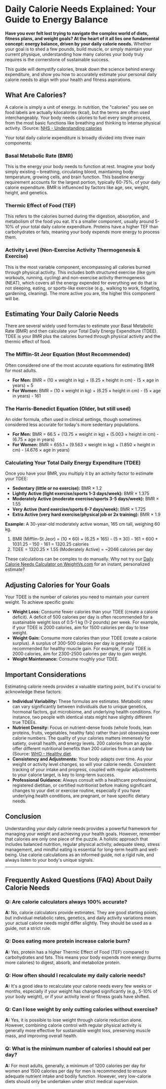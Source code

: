 # Daily Calorie Needs Explained: Your Guide to Energy Balance

**Have you ever felt lost trying to navigate the complex world of diets, fitness plans, and weight goals? At the heart of it all lies one fundamental concept: energy balance, driven by your daily calorie needs.** Whether your goal is to shed a few pounds, build muscle, or simply maintain your current physique, understanding how many calories your body truly requires is the cornerstone of sustainable success.

This guide will demystify calories, break down the science behind energy expenditure, and show you how to accurately estimate your personal daily calorie needs to align with your health and fitness aspirations.

## What Are Calories?

A calorie is simply a unit of energy. In nutrition, the "calories" you see on food labels are actually kilocalories (kcal), but the terms are often used interchangeably. Your body needs calories to fuel every single process, from the most basic functions like breathing and thinking to intense physical activity. (Source: [NHS - Understanding calories](https://www.nhs.uk/live-well/healthy-weight/managing-your-weight/understanding-calories/)

Your total daily calorie expenditure is broadly divided into three main components:

### Basal Metabolic Rate (BMR)

This is the energy your body needs to function at rest. Imagine your body simply existing – breathing, circulating blood, maintaining body temperature, growing cells, and brain function. This baseline energy requirement accounts for the largest portion, typically 60-75%, of your daily calorie expenditure. BMR is influenced by factors like age, sex, weight, height, and genetics.

### Thermic Effect of Food (TEF)

This refers to the calories burned during the digestion, absorption, and metabolism of the food you eat. It's a smaller component, usually around 5-10% of your total daily calorie expenditure. Proteins have a higher TEF than carbohydrates or fats, meaning your body expends more energy to process them.

### Activity Level (Non-Exercise Activity Thermogenesis & Exercise)

This is the most variable component, encompassing all calories burned through physical activity. This includes both structured exercise (like gym workouts, running, cycling) and non-exercise activity thermogenesis (NEAT), which covers all the energy expended for everything we do that is not sleeping, eating, or sports-like exercise (e.g., walking to work, fidgeting, gardening, cleaning). The more active you are, the higher this component will be.

## Estimating Your Daily Calorie Needs

There are several widely used formulas to estimate your Basal Metabolic Rate (BMR) and then calculate your Total Daily Energy Expenditure (TDEE). TDEE is your BMR plus the calories burned through physical activity and the thermic effect of food.

### The Mifflin-St Jeor Equation (Most Recommended)

Often considered one of the most accurate equations for estimating BMR for most adults.

* **For Men:** BMR = (10 × weight in kg) + (6.25 × height in cm) - (5 × age in years) + 5
* **For Women:** BMR = (10 × weight in kg) + (6.25 × height in cm) - (5 × age in years) - 161

### The Harris-Benedict Equation (Older, but still used)

An older formula, often used in clinical settings, though sometimes considered less accurate for today's more sedentary populations.

* **For Men:** BMR = 66.5 + (13.75 × weight in kg) + (5.003 × height in cm) - (6.75 × age in years)
* **For Women:** BMR = 655.1 + (9.563 × weight in kg) + (1.850 × height in cm) - (4.676 × age in years)

### Calculating Your Total Daily Energy Expenditure (TDEE)

Once you have your BMR, you multiply it by an activity factor to estimate your TDEE:

* **Sedentary (little or no exercise):** BMR × 1.2
* **Lightly Active (light exercise/sports 1-3 days/week):** BMR × 1.375
* **Moderately Active (moderate exercise/sports 3-5 days/week):** BMR × 1.55
* **Very Active (hard exercise/sports 6-7 days/week):** BMR × 1.725
* **Extra Active (very hard exercise/physical job or 2x training):** BMR × 1.9

**Example:** A 30-year-old moderately active woman, 165 cm tall, weighing 60 kg.
1.  BMR (Mifflin-St Jeor) = (10 × 60) + (6.25 × 165) - (5 × 30) - 161
    = 600 + 1031.25 - 150 - 161 = 1320.25 calories
2.  TDEE = 1320.25 × 1.55 (Moderately Active) = ~2046 calories per day

These calculations can be complex to do manually. Why not try our [Daily Calorie Needs Calculator on WeightVs.com](https://www.weightvs.com/calculators) for an instant, personalized estimate?

## Adjusting Calories for Your Goals

Your TDEE is the number of calories you need to maintain your current weight. To achieve specific goals:

* **Weight Loss:** Consume fewer calories than your TDEE (create a calorie deficit). A deficit of 500 calories per day is often recommended for a sustainable weight loss of 0.5-1 kg (1-2 pounds) per week. For example, if your TDEE is 2000 calories, aim for 1500 calories per day to lose weight.
* **Weight Gain:** Consume more calories than your TDEE (create a calorie surplus). A surplus of 300-500 calories per day is generally recommended for healthy muscle gain. For example, if your TDEE is 2000 calories, aim for 2300-2500 calories per day to gain weight.
* **Weight Maintenance:** Consume roughly your TDEE.

## Important Considerations

Estimating calorie needs provides a valuable starting point, but it's crucial to acknowledge these factors:

* **Individual Variability:** These formulas are estimates. Metabolic rates can vary significantly between individuals due to unique genetics, hormonal factors, gut microbiome, and underlying health conditions. For instance, two people with identical stats might have slightly different true TDEEs.
* **Nutrient Density:** Focus on nutrient-dense foods (whole foods, lean proteins, fruits, vegetables, healthy fats) rather than just obsessing over calorie numbers. The quality of your calories matters immensely for satiety, overall health, and energy levels. 200 calories from an apple offer different nutritional benefits than 200 calories from a candy bar (Source: [WHO - Healthy diet](https://www.who.int/news-room/fact-sheets/detail/healthy-diet).
* **Consistency and Adjustments:** Your body adapts over time. As your weight or activity level changes, so will your calorie needs. Consistent tracking of your intake and progress, coupled with regular adjustments to your calorie target, is key to long-term success.
* **Professional Guidance:** Always consult with a healthcare professional, registered dietitian, or certified nutritionist before making significant changes to your diet or exercise routine, especially if you have underlying health conditions, are pregnant, or have specific dietary needs.

## Conclusion

Understanding your daily calorie needs provides a powerful framework for managing your weight and achieving your health goals. However, remember that calories are only one piece of the puzzle. A holistic approach that includes balanced nutrition, regular physical activity, adequate sleep, stress management, and mindful eating is essential for long-term health and well-being. Use calorie calculations as an informed guide, not a rigid rule, and always listen to your body's unique signals.

---

## Frequently Asked Questions (FAQ) About Daily Calorie Needs

### Q: Are calorie calculators always 100% accurate?
**A:** No, calorie calculators provide estimates. They are good starting points, but individual metabolic rates, genetics, and daily activity variations mean your actual calorie needs might differ slightly. They should be used as a guide, not a strict rule.

### Q: Does eating more protein increase calorie burn?
**A:** Yes, protein has a higher Thermic Effect of Food (TEF) compared to carbohydrates and fats. This means your body expends more energy (burns more calories) to digest, absorb, and metabolize protein.

### Q: How often should I recalculate my daily calorie needs?
**A:** It's a good idea to recalculate your calorie needs every few weeks or months, especially if your weight has changed significantly (e.g., 5-10% of your body weight), or if your activity level or fitness goals have shifted.

### Q: Can I lose weight by only cutting calories without exercise?
**A:** Yes, it is possible to lose weight through calorie reduction alone. However, combining calorie control with regular physical activity is generally more effective for sustainable weight loss, preserving muscle mass, and improving overall health.

### Q: What is the minimum number of calories I should eat per day?
**A:** For most adults, generally, a minimum of 1200 calories per day for women and 1500 calories per day for men is recommended to ensure adequate nutrient intake and bodily function. However, very low-calorie diets should only be undertaken under strict medical supervision.
